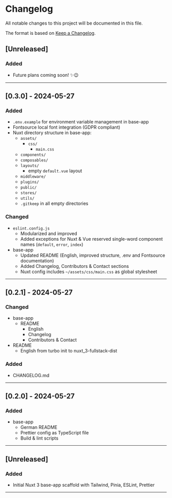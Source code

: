 # Changelog

All notable changes to this project will be documented in this file.

The format is based on [Keep a Changelog](https://keepachangelog.com/en/1.0.0/).

## [Unreleased]

### Added
- Future plans coming soon! ✨😉



---

## [0.3.0] - 2024-05-27

### Added
- `.env.example` for environment variable management in base-app
- Fontsource local font integration (GDPR compliant)
- Nuxt directory structure in base-app:
    - `assets/`
        - `css/`
            - `main.css`
    - `components/`
    - `composables/`
    - `layouts/`
        - empty `default.vue` layout
    - `middleware/`
    - `plugins/`
    - `public/`
    - `stores/`
    - `utils/`
    - `.gitkeep` in all empty directories

### Changed
- `eslint.config.js`
    - Modularized and improved
    - Added exceptions for Nuxt & Vue reserved single-word component names (`default`, `error`, `index`)
- base-app
    - Updated README (English, improved structure, .env and Fontsource documentation)
    - Added Changelog, Contributors & Contact sections
    - Nuxt config includes `~/assets/css/main.css` as global stylesheet

---

## [0.2.1] - 2024-05-27

### Changed
- base-app
    - README
        - English
        - Changelog
        - Contributors & Contact
- README
    - English from turbo init to nuxt_3-fullstack-dist

### Added
- CHANGELOG.md

---

## [0.2.0] - 2024-05-27

### Added
- base-app
    - German README
    - Prettier config as TypeScript file
    - Build & lint scripts

---

## [Unreleased]

### Added
- Initial Nuxt 3 base-app scaffold with Tailwind, Pinia, ESLint, Prettier

---